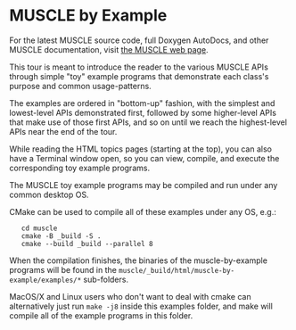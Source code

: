 # MUSCLE by Example

For the latest MUSCLE source code, full Doxygen AutoDocs, and other MUSCLE documentation, visit [the MUSCLE web page](https://public.msli.com/lcs/muscle/).

This tour is meant to introduce the reader to the various MUSCLE APIs through simple
"toy" example programs that demonstrate each class's purpose and common usage-patterns.

The examples are ordered in "bottom-up" fashion, with the simplest and lowest-level
APIs demonstrated first, followed by some higher-level APIs that make use of those first APIs,
and so on until we reach the highest-level APIs near the end of the tour.

While reading the HTML topics pages (starting at the top), you can also have a Terminal
window open, so you can view, compile, and execute the corresponding toy example programs.

The MUSCLE toy example programs may be compiled and run under any common desktop OS.

CMake can be used to compile all of these examples under any OS, e.g.:

```
   cd muscle
   cmake -B _build -S .
   cmake --build _build --parallel 8
```

When the compilation finishes, the binaries of the muscle-by-example programs will be found
in the `muscle/_build/html/muscle-by-example/examples/*` sub-folders.

MacOS/X and Linux users who don't want to deal with cmake can alternatively just run `make -j8`
inside this examples folder, and make will compile all of the example programs in this folder.
